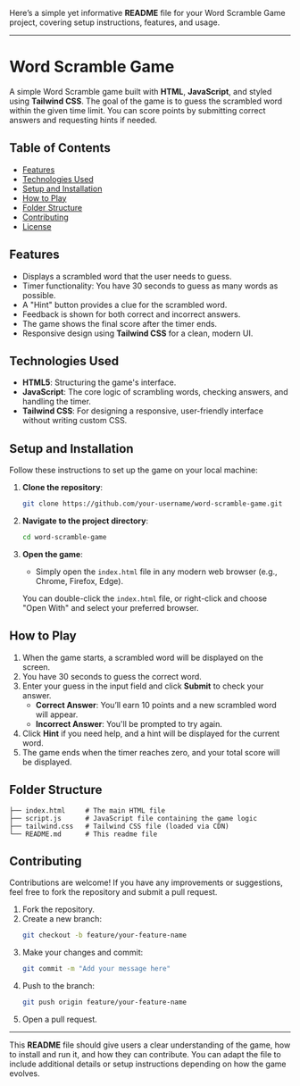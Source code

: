 Here’s a simple yet informative **README** file for your Word Scramble Game project, covering setup instructions, features, and usage.

---

# **Word Scramble Game**

A simple Word Scramble game built with **HTML**, **JavaScript**, and styled using **Tailwind CSS**. The goal of the game is to guess the scrambled word within the given time limit. You can score points by submitting correct answers and requesting hints if needed.

## **Table of Contents**

- [Features](#features)
- [Technologies Used](#technologies-used)
- [Setup and Installation](#setup-and-installation)
- [How to Play](#how-to-play)
- [Folder Structure](#folder-structure)
- [Contributing](#contributing)
- [License](#license)

## **Features**

- Displays a scrambled word that the user needs to guess.
- Timer functionality: You have 30 seconds to guess as many words as possible.
- A "Hint" button provides a clue for the scrambled word.
- Feedback is shown for both correct and incorrect answers.
- The game shows the final score after the timer ends.
- Responsive design using **Tailwind CSS** for a clean, modern UI.
  
## **Technologies Used**

- **HTML5**: Structuring the game's interface.
- **JavaScript**: The core logic of scrambling words, checking answers, and handling the timer.
- **Tailwind CSS**: For designing a responsive, user-friendly interface without writing custom CSS.
  
## **Setup and Installation**

Follow these instructions to set up the game on your local machine:

1. **Clone the repository**:
   ```bash
   git clone https://github.com/your-username/word-scramble-game.git
   ```

2. **Navigate to the project directory**:
   ```bash
   cd word-scramble-game
   ```

3. **Open the game**:
   - Simply open the `index.html` file in any modern web browser (e.g., Chrome, Firefox, Edge).
   
   You can double-click the `index.html` file, or right-click and choose "Open With" and select your preferred browser.

## **How to Play**

1. When the game starts, a scrambled word will be displayed on the screen.
2. You have 30 seconds to guess the correct word.
3. Enter your guess in the input field and click **Submit** to check your answer.
   - **Correct Answer**: You’ll earn 10 points and a new scrambled word will appear.
   - **Incorrect Answer**: You'll be prompted to try again.
4. Click **Hint** if you need help, and a hint will be displayed for the current word.
5. The game ends when the timer reaches zero, and your total score will be displayed.

## **Folder Structure**

```
├── index.html     # The main HTML file
├── script.js      # JavaScript file containing the game logic
├── tailwind.css   # Tailwind CSS file (loaded via CDN)
└── README.md      # This readme file
```

## **Contributing**

Contributions are welcome! If you have any improvements or suggestions, feel free to fork the repository and submit a pull request.

1. Fork the repository.
2. Create a new branch:
   ```bash
   git checkout -b feature/your-feature-name
   ```
3. Make your changes and commit:
   ```bash
   git commit -m "Add your message here"
   ```
4. Push to the branch:
   ```bash
   git push origin feature/your-feature-name
   ```
5. Open a pull request.
---

This **README** file should give users a clear understanding of the game, how to install and run it, and how they can contribute. You can adapt the file to include additional details or setup instructions depending on how the game evolves.

